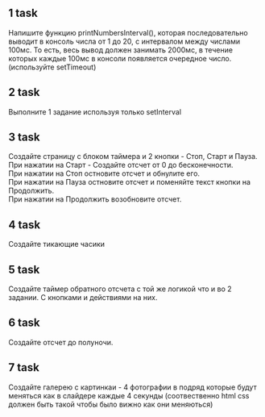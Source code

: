 ## 1 task

Напишите функцию printNumbersInterval(), которая последовательно выводит в консоль числа от 1 до 20, с интервалом между числами 100мс. То есть, весь вывод должен занимать 2000мс, в течение которых каждые 100мс в консоли появляется очередное число. (используйте setTimeout)

## 2 task

Выполните 1 задание используя только setInterval

## 3 task

Создайте страницу с блоком таймера и 2 кнопки - Стоп, Старт и Пауза. <br/>
При нажатии на Старт - Создайте отсчет от 0 до бесконечности.<br/>
При нажатии на Стоп остновите отсчет и обнулите его.<br/>
При нажатии на Пауза остновите отсчет и поменяйте текст кнопки на Продолжить.<br/>
При нажатии на Продолжить возобновите отсчет.

## 4 task

Создайте тикающие часики

## 5 task

Создайте таймер обратного отсчета c той же логикой что и во 2 задании. С кнопками и действиями на них.

## 6 task

Создайте отсчет до полуночи.

## 7 task

Создайте галерею с картинкаи - 4 фотографии в подряд которые будут меняться как в слайдере каждые 4 секунды
(соотвественно html css должен быть такой чтобы было вижно как они меняються)
